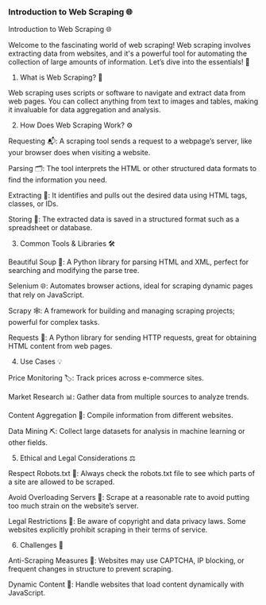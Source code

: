 ### Introduction to Web Scraping 🌐

Introduction to Web Scraping 🌐

Welcome to the fascinating world of web scraping! Web scraping involves extracting data from websites, and it's a powerful tool for automating the collection of large amounts of information. Let’s dive into the essentials! 🌟

1. What is Web Scraping? 🤔

Web scraping uses scripts or software to navigate and extract data from web pages. You can collect anything from text to images and tables, making it invaluable for data aggregation and analysis.

2. How Does Web Scraping Work? ⚙️

Requesting 📬: A scraping tool sends a request to a webpage’s server, like your browser does when visiting a website.

Parsing 🗂️: The tool interprets the HTML or other structured data formats to find the information you need.

Extracting 🧲: It identifies and pulls out the desired data using HTML tags, classes, or IDs.

Storing 💾: The extracted data is saved in a structured format such as a spreadsheet or database.

3. Common Tools & Libraries 🛠️

Beautiful Soup 🍲: A Python library for parsing HTML and XML, perfect for searching and modifying the parse tree.

Selenium 🌐: Automates browser actions, ideal for scraping dynamic pages that rely on JavaScript.

Scrapy 🕸️: A framework for building and managing scraping projects; powerful for complex tasks.

Requests 📡: A Python library for sending HTTP requests, great for obtaining HTML content from web pages.

4. Use Cases 💡

Price Monitoring 🏷️: Track prices across e-commerce sites.

Market Research 📊: Gather data from multiple sources to analyze trends.

Content Aggregation 📰: Compile information from different websites.

Data Mining ⛏️: Collect large datasets for analysis in machine learning or other fields.

5. Ethical and Legal Considerations ⚖️

Respect Robots.txt 🤖: Always check the robots.txt file to see which parts of a site are allowed to be scraped.

Avoid Overloading Servers 🚫: Scrape at a reasonable rate to avoid putting too much strain on the website’s server.

Legal Restrictions 🚨: Be aware of copyright and data privacy laws. Some websites explicitly prohibit scraping in their terms of service.

6. Challenges 🧩

Anti-Scraping Measures 🔐: Websites may use CAPTCHA, IP blocking, or frequent changes in structure to prevent scraping.

Dynamic Content 🔄: Handle websites that load content dynamically with JavaScript.
